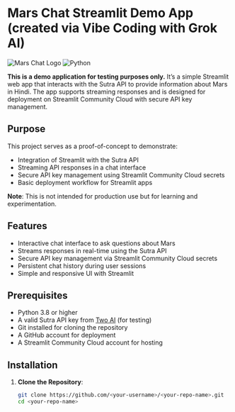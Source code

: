 # Mars Chat Streamlit Demo App (created via Vibe Coding with Grok AI)

![Mars Chat Logo](https://img.shields.io/badge/Streamlit-FF4B4B?style=flat-square&logo=streamlit&logoColor=white) ![Python](https://img.shields.io/badge/Python-3.8%2B-blue?style=flat-square&logo=python)

**This is a demo application for testing purposes only.** It’s a simple Streamlit web app that interacts with the Sutra API to provide information about Mars in Hindi. The app supports streaming responses and is designed for deployment on Streamlit Community Cloud with secure API key management.

## Purpose
This project serves as a proof-of-concept to demonstrate:
- Integration of Streamlit with the Sutra API
- Streaming API responses in a chat interface
- Secure API key management using Streamlit Community Cloud secrets
- Basic deployment workflow for Streamlit apps

**Note**: This is not intended for production use but for learning and experimentation.

## Features
- Interactive chat interface to ask questions about Mars
- Streams responses in real-time using the Sutra API
- Secure API key management via Streamlit Community Cloud secrets
- Persistent chat history during user sessions
- Simple and responsive UI with Streamlit

## Prerequisites
- Python 3.8 or higher
- A valid Sutra API key from [Two AI](https://api.two.ai) (for testing)
- Git installed for cloning the repository
- A GitHub account for deployment
- A Streamlit Community Cloud account for hosting

## Installation

1. **Clone the Repository**:
   ```bash
   git clone https://github.com/<your-username>/<your-repo-name>.git
   cd <your-repo-name>